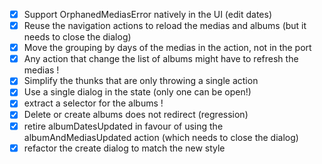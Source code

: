 * [X] Support OrphanedMediasError natively in the UI (edit dates)
* [X] Reuse the navigation actions to reload the medias and albums (but it needs to close the dialog)
* [X] Move the grouping by days of the medias in the action, not in the port
* [X] Any action that change the list of albums might have to refresh the medias !
* [X] Simplify the thunks that are only throwing a single action
* [X] Use a single dialog in the state (only one can be open!)
* [X] extract a selector for the albums !
* [X] Delete or create albums does not redirect (regression)
* [X] retire albumDatesUpdated in favour of using the albumAndMediasUpdated action (which needs to close the dialog)
* [X] refactor the create dialog to match the new style